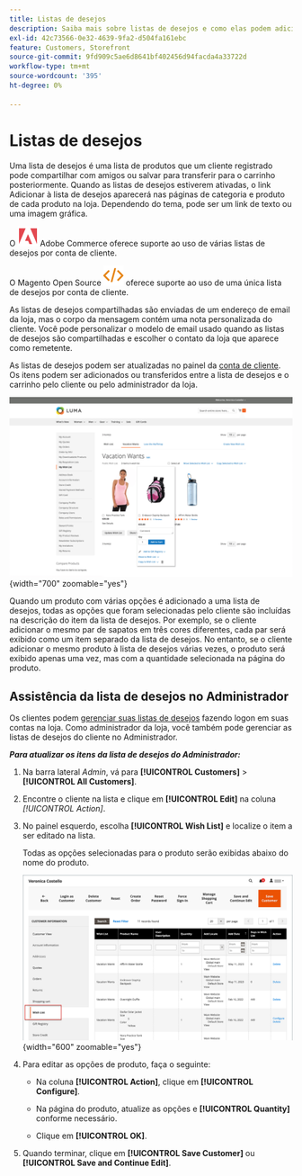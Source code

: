 ```yaml
---
title: Listas de desejos
description: Saiba mais sobre listas de desejos e como elas podem adicionar à experiência de compra e promover mais vendas.
exl-id: 42c73566-0e32-4639-9fa2-d504fa161ebc
feature: Customers, Storefront
source-git-commit: 9fd909c5ae6d8641bf402456d94facda4a33722d
workflow-type: tm+mt
source-wordcount: '395'
ht-degree: 0%

---
```


# Listas de desejos

Uma lista de desejos é uma lista de produtos que um cliente registrado pode compartilhar com amigos ou salvar para transferir para o carrinho posteriormente. Quando as listas de desejos estiverem ativadas, o link Adicionar à lista de desejos aparecerá nas páginas de categoria e produto de cada produto na loja. Dependendo do tema, pode ser um link de texto ou uma imagem gráfica.

O ![Adobe Commerce](../assets/adobe-logo.svg) Adobe Commerce oferece suporte ao uso de várias listas de desejos por conta de cliente.

O Magento Open Source ![Magento Open Source](../assets/open-source.svg) oferece suporte ao uso de uma única lista de desejos por conta de cliente.

As listas de desejos compartilhadas são enviadas de um endereço de email da loja, mas o corpo da mensagem contém uma nota personalizada do cliente. Você pode personalizar o modelo de email usado quando as listas de desejos são compartilhadas e escolher o contato da loja que aparece como remetente.

As listas de desejos podem ser atualizadas no painel da [conta de cliente](../customers/account-dashboard.md). Os itens podem ser adicionados ou transferidos entre a lista de desejos e o carrinho pelo cliente ou pelo administrador da loja.

![Exemplo de vitrine - Minha Lista de Desejos](./assets/storefront-my-wishlist.png){width="700" zoomable="yes"}

Quando um produto com várias opções é adicionado a uma lista de desejos, todas as opções que foram selecionadas pelo cliente são incluídas na descrição do item da lista de desejos. Por exemplo, se o cliente adicionar o mesmo par de sapatos em três cores diferentes, cada par será exibido como um item separado da lista de desejos. No entanto, se o cliente adicionar o mesmo produto à lista de desejos várias vezes, o produto será exibido apenas uma vez, mas com a quantidade selecionada na página do produto.

## Assistência da lista de desejos no Administrador

Os clientes podem [gerenciar suas listas de desejos](wishlist-storefront.md) fazendo logon em suas contas na loja. Como administrador da loja, você também pode gerenciar as listas de desejos do cliente no Administrador.

**_Para atualizar os itens da lista de desejos do Administrador:_**

1. Na barra lateral _Admin_, vá para **[!UICONTROL Customers]** > **[!UICONTROL All Customers]**.

1. Encontre o cliente na lista e clique em **[!UICONTROL Edit]** na coluna _[!UICONTROL Action]_.

1. No painel esquerdo, escolha **[!UICONTROL Wish List]** e localize o item a ser editado na lista.

   Todas as opções selecionadas para o produto serão exibidas abaixo do nome do produto.

   ![Administrador do Commerce - lista de desejos do cliente](./assets/customer-wishlist-edit-admin.png){width="600" zoomable="yes"}

1. Para editar as opções de produto, faça o seguinte:

   - Na coluna **[!UICONTROL Action]**, clique em **[!UICONTROL Configure]**.

   - Na página do produto, atualize as opções e **[!UICONTROL Quantity]** conforme necessário.

   - Clique em **[!UICONTROL OK]**.

1. Quando terminar, clique em **[!UICONTROL Save Customer]** ou **[!UICONTROL Save and Continue Edit]**.
